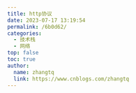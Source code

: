 ```yaml
---
title: http协议
date: 2023-07-17 13:19:54
permalink: /6b0d62/
categories: 
  - 技术栈
  - 网络
top: false
toc: true
author: 
  name: zhangtq
  link: https://www.cnblogs.com/zhangtq
---
```

